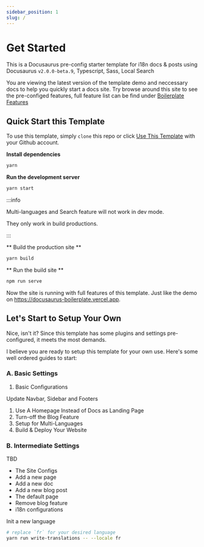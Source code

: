 ```yaml
---
sidebar_position: 1
slug: /
---
```


# Get Started

This is a Docusaurus pre-config starter template for i18n docs & posts using Docusaurus `v2.0.0-beta.9`, Typescript, Sass, Local Search

You are viewing the latest version of the template demo and neccessary docs to help you quickly start a docs site. Try browse around this site to see the pre-configed features, full feature list can be find under [Boilerplate Features](./features.md)

## Quick Start this Template

To use this template, simply `clone` this repo or click [Use This Template](https://github.com/arisac/docusaurus-boilerplate/generate) with your Github account.

**Install dependencies**

```bash
yarn
```

**Run the development server**

```bash
yarn start
```

:::info

Multi-languages and Search feature will not work in dev mode.

They only work in build productions.

:::

** Build the production site **

```bash
yarn build
```

** Run the build site **

```bash
npm run serve
```

Now the site is running with full features of this template. Just like the demo on https://docusaurus-boilerplate.vercel.app.

## Let's Start to Setup Your Own

Nice, isn't it? Since this template has some plugins and settings pre-configured, it meets the most demands.

I believe you are ready to setup this template for your own use. Here's some well ordered guides to start:

### A. Basic Settings

1. Basic Configurations

Update Navbar, Sidebar and Footers

1. Use A Homepage Instead of Docs as Landing Page
1. Turn-off the Blog Feature
1. Setup for Multi-Languages
1. Build & Deploy Your Website

### B. Intermediate Settings

TBD

- The Site Configs
- Add a new page
- Add a new doc
- Add a new blog post
- The default page
- Remove blog feature
- i18n configurations

Init a new language

```bash
# replace `fr` for your desired language
yarn run write-translations -- --locale fr
```

